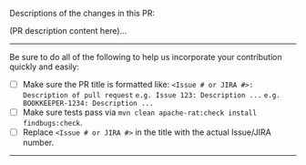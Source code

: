 Descriptions of the changes in this PR:

(PR description content here)...

---
Be sure to do all of the following to help us incorporate your contribution
quickly and easily:

- [ ] Make sure the PR title is formatted like:
    `<Issue # or JIRA #>: Description of pull request`
    `e.g. Issue 123: Description ...`
    `e.g. BOOKKEEPER-1234: Description ...`
- [ ] Make sure tests pass via `mvn clean apache-rat:check install findbugs:check`.
- [ ] Replace `<Issue # or JIRA #>` in the title with the actual Issue/JIRA number.

---

